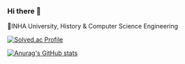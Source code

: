 ### Hi there 👋

🌱INHA University, History & Computer Science Engineering


[![Solved.ac Profile](http://mazassumnida.wtf/api/v2/generate_badge?boj=yxin)](https://solved.ac/yxin/)   


[![Anurag's GitHub stats](https://github-readme-stats.vercel.app/api?username=lxxyxin)](https://github.com/lxxyxin/github-readme-stats)
<!--
**lxxyxin/lxxyxin** is a ✨ _special_ ✨ repository because its `README.md` (this file) appears on your GitHub profile.

Here are some ideas to get you started:

- 🔭 I’m currently working on ...
- 🌱 I’m currently learning ...
- 👯 I’m looking to collaborate on ...
- 🤔 I’m looking for help with ...
- 💬 Ask me about ...
- 📫 How to reach me: ...
- 😄 Pronouns: ...
- ⚡ Fun fact: ...
-->
